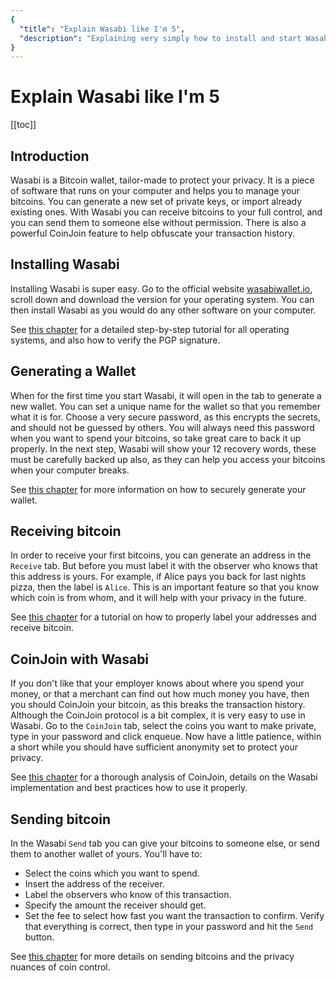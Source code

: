 ```yaml
---
{
  "title": "Explain Wasabi like I'm 5",
  "description": "Explaining very simply how to install and start Wasabi, as well as receiving, sending and coinjoining. This is the Wasabi documentation, an archive of knowledge about the open-source, non-custodial and privacy-focused Bitcoin wallet for desktop."
}
---
```


# Explain Wasabi like I'm 5

[[toc]]

## Introduction

Wasabi is a Bitcoin wallet, tailor-made to protect your privacy.
It is a piece of software that runs on your computer and helps you to manage your bitcoins.
You can generate a new set of private keys, or import already existing ones.
With Wasabi you can receive bitcoins to your full control, and you can send them to someone else without permission.
There is also a powerful CoinJoin feature to help obfuscate your transaction history.

## Installing Wasabi

Installing Wasabi is super easy.
Go to the official website [wasabiwallet.io](https://wasabiwallet.io), scroll down and download the version for your operating system.
You can then install Wasabi as you would do any other software on your computer.

See [this chapter](/using-wasabi/InstallPackage.md) for a detailed step-by-step tutorial for all operating systems, and also how to verify the PGP signature.

## Generating a Wallet

When for the first time you start Wasabi, it will open in the tab to generate a new wallet.
You can set a unique name for the wallet so that you remember what it is for.
Choose a very secure password, as this encrypts the secrets, and should not be guessed by others.
You will always need this password when you want to spend your bitcoins, so take great care to back it up properly.
In the next step, Wasabi will show your 12 recovery words, these must be carefully backed up also, as they can help you access your bitcoins when your computer breaks.

See [this chapter](/using-wasabi/WalletGeneration.md) for more information on how to securely generate your wallet.

## Receiving bitcoin

In order to receive your first bitcoins, you can generate an address in the `Receive` tab.
But before you must label it with the observer who knows that this address is yours.
For example, if Alice pays you back for last nights pizza, then the label is `Alice`.
This is an important feature so that you know which coin is from whom, and it will help with your privacy in the future.

See [this chapter](/using-wasabi/Receive.md) for a tutorial on how to properly label your addresses and receive bitcoin.

## CoinJoin with Wasabi

If you don't like that your employer knows about where you spend your money, or that a merchant can find out how much money you have, then you should CoinJoin your bitcoin, as this breaks the transaction history.
Although the CoinJoin protocol is a bit complex, it is very easy to use in Wasabi.
Go to the `CoinJoin` tab, select the coins you want to make private, type in your password and click enqueue.
Now have a little patience, within a short while you should have sufficient anonymity set to protect your privacy.

See [this chapter](/using-wasabi/CoinJoin.md) for a thorough analysis of CoinJoin, details on the Wasabi implementation and best practices how to use it properly.

## Sending bitcoin

In the Wasabi `Send` tab you can give your bitcoins to someone else, or send them to another wallet of yours.
You'll have to:
* Select the coins which you want to spend.
* Insert the address of the receiver.
* Label the observers who know of this transaction.
* Specify the amount the receiver should get.
* Set the fee to select how fast you want the transaction to confirm.
Verify that everything is correct, then type in your password and hit the `Send` button.

See [this chapter](/using-wasabi/Send.md) for more details on sending bitcoins and the privacy nuances of coin control.
